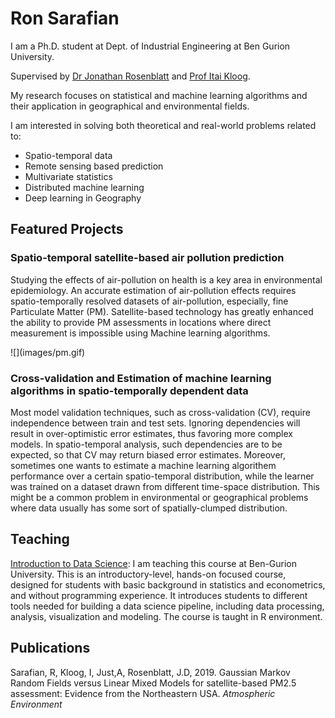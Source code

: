 # Ron Sarafian

I am a Ph.D. student at Dept. of Industrial Engineering at Ben Gurion University.

Supervised by [Dr Jonathan Rosenblatt](http://www.john-ros.com/) and [Prof Itai Kloog](http://in.bgu.ac.il/en/humsos/geog/Pages/staff/kloog.aspx). 

My research focuses on statistical and machine learning algorithms and their application in geographical and environmental fields.

I am interested in solving both theoretical and real-world problems related to:

- Spatio-temporal data
- Remote sensing based prediction 
- Multivariate statistics
- Distributed machine learning
- Deep learning in Geography

## Featured Projects

### Spatio-temporal satellite-based air pollution prediction

<div class = "row">
<div class = "col-md-8">

Studying the effects of air-pollution on health is a key area in environmental epidemiology. An accurate estimation of air-pollution effects requires spatio-temporally resolved datasets of air-pollution, especially, fine Particulate Matter (PM). Satellite-based technology has greatly enhanced the ability to provide PM assessments in locations where direct measurement is impossible using Machine learning algorithms.

</div>
<div class = "col-md-4">
![](images/pm.gif)
</div>
</div>


### Cross-validation and Estimation of machine learning algorithms in spatio-temporally dependent data

Most model validation techniques, such as cross-validation (CV), require independence between train and test sets. Ignoring dependencies will result in over-optimistic error estimates, thus favoring  more complex models. In spatio-temporal analysis, such dependencies are to be expected, so that CV may return biased error estimates. Moreover, sometimes one wants to estimate a machine learning algorithem performance over a certain spatio-temporal distribution, while the learner was trained on a dataset drawn from different time-space distribution. This might be a common problem in environmental or geographical problems where data usually has some sort of spatially-clumped distribution.


## Teaching

[Introduction to Data Science](https://bookdown.org/ronsarafian/IntrotoDS/): I am teaching this course at Ben-Gurion University. This is an introductory-level, hands-on focused course, designed for students with basic background in statistics and econometrics, and without programming experience. It introduces students to different tools needed for building a data science pipeline, including data processing, analysis, visualization and modeling. The course is taught in R environment.


## Publications

Sarafian, R, Kloog, I, Just,A, Rosenblatt, J.D, 2019. Gaussian Markov Random Fields versus Linear Mixed Models for satellite-based PM2.5 assessment: Evidence from the Northeastern USA. *Atmospheric Environment*

